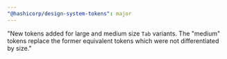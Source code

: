 ```yaml
---
"@hashicorp/design-system-tokens": major
---
```


"New tokens added for large and medium size `Tab` variants. The "medium" tokens replace the former equivalent tokens which were not differentiated by size."
